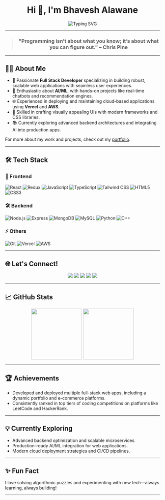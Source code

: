 <h1 align="center">Hi 👋, I'm Bhavesh Alawane</h1>

<!-- Typewriter effect for taglines -->
<p align="center">
  <img src="https://readme-typing-svg.demolab.com?font=Fira+Code&weight=700&size=24&pause=1000&color=1D976C&center=true&vCenter=true&width=600&lines=Full+Stack+Developer;Competitive+Programmer;AI+Enthusiast" alt="Typing SVG" />
</p>

---

><h3 align="center">"Programming isn’t about what you know; it’s about what you can figure out." – Chris Pine</h3>

---

## 🧑‍💻 About Me

- 🚀 Passionate **Full Stack Developer** specializing in building robust, scalable web applications with seamless user experiences.
- 🤖 Enthusiastic about **AI/ML**, with hands-on projects like real-time chatbots and recommendation engines.
- 🌐 Experienced in deploying and maintaining cloud-based applications using **Vercel** and **AWS**.
- 🎨 Skilled in crafting visually appealing UIs with modern frameworks and CSS libraries.
- 📚 Currently exploring advanced backend architectures and integrating AI into production apps.

For more about my work and projects, check out my [portfolio](https://portfolio-azure-three-50.vercel.app/).

---

## 🛠 Tech Stack

### 🚀 Frontend
![React](https://img.shields.io/badge/React-61DAFB?style=flat&logo=react&logoColor=white)
![Redux](https://img.shields.io/badge/Redux-764ABC?style=flat&logo=redux&logoColor=white)
![JavaScript](https://img.shields.io/badge/JavaScript-F7DF1E?style=flat&logo=javascript&logoColor=black)
![TypeScript](https://img.shields.io/badge/TypeScript-3178C6?style=flat&logo=typescript&logoColor=white)
![Tailwind CSS](https://img.shields.io/badge/Tailwind-06B6D4?style=flat&logo=tailwindcss&logoColor=white)
![HTML5](https://img.shields.io/badge/HTML5-E34F26?style=flat&logo=html5&logoColor=white)
![CSS3](https://img.shields.io/badge/CSS3-1572B6?style=flat&logo=css3&logoColor=white)

### 🛠 Backend
![Node.js](https://img.shields.io/badge/Node.js-339933?style=flat&logo=node.js&logoColor=white)
![Express](https://img.shields.io/badge/Express-000000?style=flat&logo=express&logoColor=white)
![MongoDB](https://img.shields.io/badge/MongoDB-47A248?style=flat&logo=mongodb&logoColor=white)
![MySQL](https://img.shields.io/badge/MySQL-4479A1?style=flat&logo=mysql&logoColor=white)
![Python](https://img.shields.io/badge/Python-3776AB?style=flat&logo=python&logoColor=white)
![C++](https://img.shields.io/badge/C++-00599C?style=flat&logo=c%2B%2B&logoColor=white)

### ⚡ Others
![Git](https://img.shields.io/badge/Git-F05032?style=flat&logo=git&logoColor=white)
![Vercel](https://img.shields.io/badge/Vercel-000000?style=flat&logo=vercel&logoColor=white)
![AWS](https://img.shields.io/badge/AWS-232F3E?style=flat&logo=amazon-aws&logoColor=white)


---

## 🌐 Let's Connect!

<p align="center">
  <a href="https://www.linkedin.com/in/bhavesh-alawane-80a2a52b4/"><img src="https://img.shields.io/badge/LinkedIn-0A66C2?style=for-the-badge&logo=linkedin&logoColor=white"/></a>
  <a href="https://github.com/Bhavesh04A"><img src="https://img.shields.io/badge/GitHub-181717?style=for-the-badge&logo=github&logoColor=white"/></a>
  <a href="https://portfolio-azure-three-50.vercel.app/"><img src="https://img.shields.io/badge/Portfolio-000000?style=for-the-badge&logo=vercel&logoColor=white"/></a>
  <a href="https://www.instagram.com/bhaveshalawane_04/"><img src="https://img.shields.io/badge/Instagram-E4405F?style=for-the-badge&logo=instagram&logoColor=white"/></a>
  <a href="mailto:bhaveshalawane96@gmail.com"><img src="https://img.shields.io/badge/Gmail-D14836?style=for-the-badge&logo=gmail&logoColor=white"/></a>
</p>

---

## 📈 GitHub Stats

<p align="center">
  <img src="https://github-readme-stats.vercel.app/api?username=Bhavesh04A&show_icons=true&theme=radical" height="165">
  <img src="https://github-readme-stats.vercel.app/api/top-langs/?username=Bhavesh04A&layout=compact&theme=radical" height="165">
</p>

---

## 🏆 Achievements

- Developed and deployed multiple full-stack web apps, including a dynamic portfolio and e-commerce platforms.
- Consistently ranked in top tiers of coding competitions on platforms like LeetCode and HackerRank.

---

## 💡 Currently Exploring

- Advanced backend optimization and scalable microservices.
- Production-ready AI/ML integration for web applications.
- Modern cloud deployment strategies and CI/CD pipelines.

---

## ✨ Fun Fact

I love solving algorithmic puzzles and experimenting with new tech—always learning, always building!

---
